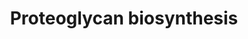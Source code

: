 ---
annotations:
- id: DOID:0070302
  parent: genetic disease
  type: Disease Ontology
  value: multiple epiphyseal dysplasia 7
- id: DOID:14743
  parent: genetic disease
  type: Disease Ontology
  value: trichorhinophalangeal syndrome type I
- id: DOID:14687
  parent: genetic disease
  type: Disease Ontology
  value: diastrophic dysplasia
- id: PW:0000002
  parent: classic metabolic pathway
  type: Pathway Ontology
  value: classic metabolic pathway
- id: DOID:0050648
  type: Disease Ontology
  value: atelosteogenesis
- id: DOID:0050690
  type: Disease Ontology
  value: brachyolmia
- id: DOID:0080055
  parent: genetic disease
  type: Disease Ontology
  value: achondrogenesis type IB
- id: DOID:0060462
  type: Disease Ontology
  value: Desbuquois dysplasia
- id: DOID:0070300
  parent: genetic disease
  type: Disease Ontology
  value: multiple epiphyseal dysplasia 4
- id: DOID:206
  parent: genetic disease
  type: Disease Ontology
  value: hereditary multiple exostoses
authors:
- Rlee
- Khanspers
- Egonw
- Azankl
- Eweitz
citedin: ''
communities:
- MetaKids
- SkeletalDysplasia
description: Proteoglycan (PG) synthesis is a complex mechanism that can be divided
  in four main steps. Core protein synthesis occurs in the rough endoplasmic reticulum
  (RER). Once PG core protein has been synthesized, it moves from the RER to the Golgi
  apparatus where the first sugar of glycosaminoalycan (GAG) chain is added on Ser
  residues. GAG synthesis continues by glycosyltransferases that transfer sugar moieties
  from UDP-sugars to GAG chains. UDP-sugars are synthesized in the cytoplasm and are
  translocated in the Golgi apparatus by an antiporter with UMP. Then UDP, the by-product
  of glycosyltransferase reactions, is hydrolyzed to UMP and phosphate by calcium
  activated nucleotidase 1 (CANT1). Chondroitin, dermatan and heparan sulfate synthesis
  starts on a Ser residue of the PG core protein with the formation of a tetrasaccharide
  linkage region composed of a xylose (Xyl), two galactoses (Gal) and a glucuronic
  acid (GlcUA). After tetrasaccharide synthesis, GAG chain elongation continues through
  the binding of specific saccharides defining chondroitin sulfate, dermatan sulfate
  and heparan sulfate. Specific enzymes are involved in this process and mutations
  in their gene cause different types of skeletal dysplasia (indicated in red boxes).
  The third step is GAG sulfation.  Sulfate enters in cells through the SLC26A2 transporter
  and it is activated to 30-phosphoadenosine 50-phosphosulfate (PAPS) by PAPS synthase
  (PAPSS) in the cytosol. Through a PAPS transporter (PAPST), PAPS moves to Golgi
  apparatus where it is used as sulfate donor by sulfotransferases to sulfate GAGs.
  This reaction also produces phosphoadenosine phosphate (PAP), that is hydrolyzed
  into AMP and phosphate by a Golgi resident phosphoadenosine phosphate phosphatase
  (gPAPP). Once synthesized, PGs are secreted in extracellular space.  Sulfation of
  GAGs is an important step in PG synthesis determining PG properties. Inorganic sulfate
  enters in cells through a sulfate/chloride antiporter named SLC26A2, but a small
  amount of sulfate could be derived from sulfur-containing amino acid metabolism.
  To be used by Golgi sulfotransferases, sulfate is activated to 30-phosphoadenosine
  50-phosphosulfate (PAPS), the universal sulfate donor, by PAPS synthase (PAPSS2).
  The by-product of sulfotransferase reactions, phosphoadenosine phosphate (PAP),
  is hydrolyzed by a Golgi resident phosphoadenosine phosphate phosphatase (gPAPP)
  in order to prevent feedback inhibition of these reactions.  Linked with a dotted
  arrow to the GeneProduct nodes are skeletal dysplasias caused by mutation in the
  respective gene.  For further details, see [Paganini et al](https://www.ncbi.nlm.nih.gov/pubmed/31286677).
last-edited: 2025-03-11
ndex: 0c854a80-8b6d-11eb-9e72-0ac135e8bacf
organisms:
- Homo sapiens
redirect_from:
- /index.php/Pathway:WP4784
- /instance/WP4784
- /instance/WP4784_r137911
revision: r137911
schema-jsonld:
- '@context': https://schema.org/
  '@id': https://wikipathways.github.io/pathways/WP4784.html
  '@type': Dataset
  creator:
    '@type': Organization
    name: WikiPathways
  description: Proteoglycan (PG) synthesis is a complex mechanism that can be divided
    in four main steps. Core protein synthesis occurs in the rough endoplasmic reticulum
    (RER). Once PG core protein has been synthesized, it moves from the RER to the
    Golgi apparatus where the first sugar of glycosaminoalycan (GAG) chain is added
    on Ser residues. GAG synthesis continues by glycosyltransferases that transfer
    sugar moieties from UDP-sugars to GAG chains. UDP-sugars are synthesized in the
    cytoplasm and are translocated in the Golgi apparatus by an antiporter with UMP.
    Then UDP, the by-product of glycosyltransferase reactions, is hydrolyzed to UMP
    and phosphate by calcium activated nucleotidase 1 (CANT1). Chondroitin, dermatan
    and heparan sulfate synthesis starts on a Ser residue of the PG core protein with
    the formation of a tetrasaccharide linkage region composed of a xylose (Xyl),
    two galactoses (Gal) and a glucuronic acid (GlcUA). After tetrasaccharide synthesis,
    GAG chain elongation continues through the binding of specific saccharides defining
    chondroitin sulfate, dermatan sulfate and heparan sulfate. Specific enzymes are
    involved in this process and mutations in their gene cause different types of
    skeletal dysplasia (indicated in red boxes). The third step is GAG sulfation.  Sulfate
    enters in cells through the SLC26A2 transporter and it is activated to 30-phosphoadenosine
    50-phosphosulfate (PAPS) by PAPS synthase (PAPSS) in the cytosol. Through a PAPS
    transporter (PAPST), PAPS moves to Golgi apparatus where it is used as sulfate
    donor by sulfotransferases to sulfate GAGs. This reaction also produces phosphoadenosine
    phosphate (PAP), that is hydrolyzed into AMP and phosphate by a Golgi resident
    phosphoadenosine phosphate phosphatase (gPAPP). Once synthesized, PGs are secreted
    in extracellular space.  Sulfation of GAGs is an important step in PG synthesis
    determining PG properties. Inorganic sulfate enters in cells through a sulfate/chloride
    antiporter named SLC26A2, but a small amount of sulfate could be derived from
    sulfur-containing amino acid metabolism. To be used by Golgi sulfotransferases,
    sulfate is activated to 30-phosphoadenosine 50-phosphosulfate (PAPS), the universal
    sulfate donor, by PAPS synthase (PAPSS2). The by-product of sulfotransferase reactions,
    phosphoadenosine phosphate (PAP), is hydrolyzed by a Golgi resident phosphoadenosine
    phosphate phosphatase (gPAPP) in order to prevent feedback inhibition of these
    reactions.  Linked with a dotted arrow to the GeneProduct nodes are skeletal dysplasias
    caused by mutation in the respective gene.  For further details, see [Paganini
    et al](https://www.ncbi.nlm.nih.gov/pubmed/31286677).
  keywords:
  - ADENOSINE MONOPHOSPHATE
  - B3GALT6
  - B3GAT3
  - B4GALT7
  - CANT1
  - CHST14
  - CHST3
  - CHSY1
  - CSGALNACT1
  - Chloride
  - D-glucuronic acid
  - EXT1
  - EXT2
  - EXTL3
  - Galactose
  - IMPAD1
  - L-Iduronic acid
  - N-Acetylgalactosamine
  - N-acetylglucosamines
  - PAPS
  - PAPSS2
  - PO4(.2-)
  - Phosphoadenosine phosphate
  - SLC26A2
  - SLC35B2
  - SLC35B3
  - Sulfate ion (SO42-)
  - UDP
  - UDP galactose
  - UDP xylose
  - UMP
  - Uridine diphosphateglucuronic acid
  - XYLT1
  - XYLT2
  - Xylose
  license: CC0
  name: Proteoglycan biosynthesis
seo: CreativeWork
title: Proteoglycan biosynthesis
wpid: WP4784
---